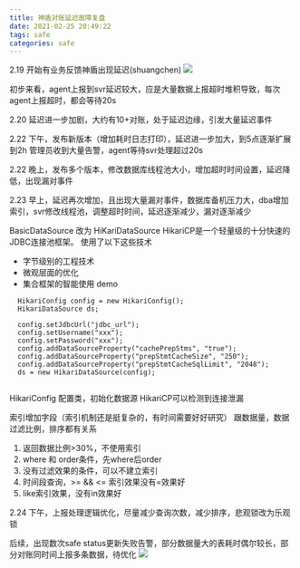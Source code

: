 ```yaml
---
title: 神盾对账延迟故障复盘
date: 2021-02-25 20:49:22
tags: safe
categories: safe
---
```


2.19 开始有业务反馈神盾出现延迟(shuangchen)
![](shuangchen_1.jpg)

初步来看，agent上报到svr延迟较大，应是大量数据上报超时堆积导致，每次agent上报超时，都会等待20s

2.20 延迟进一步加剧，大约有10+对账，处于延迟边缘，引发大量延迟事件

2.22 下午，发布新版本（增加耗时日志打印），延迟进一步加大，到5点逐渐扩展到2h
管理员收到大量告警，agent等待svr处理超过20s

2.22 晚上，发布多个版本，修改数据库线程池大小，增加超时时间设置，延迟降低，出现漏对事件

2.23 早上，延迟再次增加，且出现大量漏对事件，数据库备机压力大，dba增加索引，svr修改线程池，调整超时时间，延迟逐渐减少，漏对逐渐减少

BasicDataSource 改为 HiKariDataSource
HikariCP是一个轻量级的十分快速的JDBC连接池框架。
使用了以下这些技术
  * 字节级别的工程技术
  * 微观层面的优化
  * 集合框架的智能使用
demo
```
  HikariConfig config = new HikariConfig();
  HikariDataSource ds;

  config.setJdbcUrl("jdbc_url");
  config.setUsername("xxx");
  config.setPassword("xxx");
  config.addDataSourceProperty("cachePrepStms", "true");
  config.addDataSourceProperty("prepStmtCacheSize", "250");
  config.addDataSourceProperty("prepStmtCacheSqlLimit", "2048");
  ds = new HikariDataSource(config);


```

HikariConfig 配置类，初始化数据源
HikariCP可以检测到连接泄漏


索引增加字段（索引机制还是挺复杂的，有时间需要好好研究）
跟数据量，数据过滤比例，排序都有关系
1. 返回数据比例>30%，不使用索引
2. where 和 order条件，先where后order
3. 没有过滤效果的条件，可以不建立索引
4. 时间段查询，>= && <= 索引效果没有=效果好
5. like索引效果，没有in效果好

2.24 下午，上报处理逻辑优化，尽量减少查询次数，减少排序，悲观锁改为乐观锁

后续，出现数次safe status更新失败告警，部分数据量大的表耗时偶尔较长，部分对账同时间上报多条数据，待优化
![](update_safe_status_fail.png)

